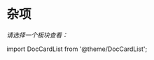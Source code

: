 # 杂项

*请选择一个板块查看：*

import DocCardList from '@theme/DocCardList';

<DocCardList  className="docs-card" />

